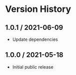 # Version History

## 1.0.1 / 2021-06-09

- Update dependencies

## 1.0.0 / 2021-05-18

- Initial public release

